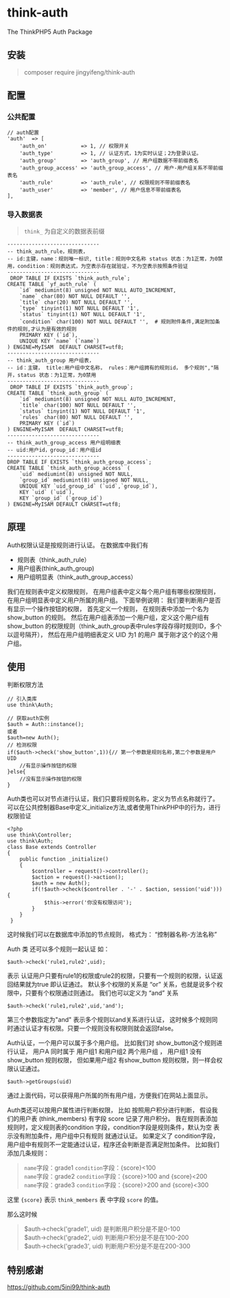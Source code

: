 # think-auth
The ThinkPHP5 Auth Package
## 安装
> composer require jingyifeng/think-auth

## 配置
### 公共配置
```
// auth配置
'auth'  => [
    'auth_on'           => 1, // 权限开关
    'auth_type'         => 1, // 认证方式，1为实时认证；2为登录认证。
    'auth_group'        => 'auth_group', // 用户组数据不带前缀表名
    'auth_group_access' => 'auth_group_access', // 用户-用户组关系不带前缀表名
    'auth_rule'         => 'auth_rule', // 权限规则不带前缀表名
    'auth_user'         => 'member', // 用户信息不带前缀表名
],
```

### 导入数据表
> `think_` 为自定义的数据表前缀

```
------------------------------
-- think_auth_rule，规则表，
-- id:主键，name：规则唯一标识, title：规则中文名称 status 状态：为1正常，为0禁用，condition：规则表达式，为空表示存在就验证，不为空表示按照条件验证
------------------------------
 DROP TABLE IF EXISTS `think_auth_rule`;
CREATE TABLE `yf_auth_rule` (
    `id` mediumint(8) unsigned NOT NULL AUTO_INCREMENT,
    `name` char(80) NOT NULL DEFAULT '',
    `title` char(20) NOT NULL DEFAULT '',
    `type` tinyint(1) NOT NULL DEFAULT '1',
    `status` tinyint(1) NOT NULL DEFAULT '1',
    `condition` char(100) NOT NULL DEFAULT '',  # 规则附件条件,满足附加条件的规则,才认为是有效的规则
    PRIMARY KEY (`id`),
    UNIQUE KEY `name` (`name`)
) ENGINE=MyISAM  DEFAULT CHARSET=utf8;
------------------------------
-- think_auth_group 用户组表， 
-- id：主键， title:用户组中文名称， rules：用户组拥有的规则id， 多个规则","隔开，status 状态：为1正常，为0禁用
------------------------------
 DROP TABLE IF EXISTS `think_auth_group`;
CREATE TABLE `think_auth_group` ( 
    `id` mediumint(8) unsigned NOT NULL AUTO_INCREMENT, 
    `title` char(100) NOT NULL DEFAULT '', 
    `status` tinyint(1) NOT NULL DEFAULT '1', 
    `rules` char(80) NOT NULL DEFAULT '', 
    PRIMARY KEY (`id`)
) ENGINE=MyISAM  DEFAULT CHARSET=utf8;
------------------------------
-- think_auth_group_access 用户组明细表
-- uid:用户id，group_id：用户组id
------------------------------
DROP TABLE IF EXISTS `think_auth_group_access`;
CREATE TABLE `think_auth_group_access` (  
    `uid` mediumint(8) unsigned NOT NULL,  
    `group_id` mediumint(8) unsigned NOT NULL, 
    UNIQUE KEY `uid_group_id` (`uid`,`group_id`),  
    KEY `uid` (`uid`), 
    KEY `group_id` (`group_id`)
) ENGINE=MyISAM DEFAULT CHARSET=utf8;
```

## 原理
Auth权限认证是按规则进行认证。
在数据库中我们有 
- 规则表（think_auth_rule） 
- 用户组表(think_auth_group) 
- 用户组明显表（think_auth_group_access）

我们在规则表中定义权限规则， 在用户组表中定义每个用户组有哪些权限规则，在用户组明显表中定义用户所属的用户组。 
下面举例说明：
我们要判断用户是否有显示一个操作按钮的权限， 首先定义一个规则， 在规则表中添加一个名为 show_button 的规则。 然后在用户组表添加一个用户组，定义这个用户组有show_button 的权限规则（think_auth_group表中rules字段存得时规则ID，多个以逗号隔开）， 然后在用户组明细表定义 UID 为1 的用户 属于刚才这个的这个用户组。 
## 使用
判断权限方法
```
// 引入类库
use think\Auth;

// 获取auth实例
$auth = Auth::instance();
或者
$auth=new Auth();
// 检测权限
if($auth->check('show_button',1)){// 第一个参数是规则名称,第二个参数是用户UID
	//有显示操作按钮的权限
}else{
	//没有显示操作按钮的权限
}
```
Auth类也可以对节点进行认证，我们只要将规则名称，定义为节点名称就行了。 
可以在公共控制器Base中定义_initialize方法,或者使用ThinkPHP中的行为，进行权限验证
```
<?php
use think\Controller;
use think\Auth;
class Base extends Controller
{
    public function _initialize()
	{
		$controller = request()->controller();
		$action = request()->action();
		$auth = new Auth();
		if(!$auth->check($controller . '-' . $action, session('uid'))){
			$this->error('你没有权限访问');
		}
    }
 }
```
这时候我们可以在数据库中添加的节点规则， 格式为： “控制器名称-方法名称”

Auth 类 还可以多个规则一起认证 如： 
```
$auth->check('rule1,rule2',uid); 
```
表示 认证用户只要有rule1的权限或rule2的权限，只要有一个规则的权限，认证返回结果就为true 即认证通过。 默认多个权限的关系是 “or” 关系，也就是说多个权限中，只要有个权限通过则通过。 我们也可以定义为 “and” 关系
```
$auth->check('rule1,rule2',uid,'and'); 
```
第三个参数指定为"and" 表示多个规则以and关系进行认证， 这时候多个规则同时通过认证才有权限。只要一个规则没有权限则就会返回false。

Auth认证，一个用户可以属于多个用户组。 比如我们对 show_button这个规则进行认证， 用户A 同时属于 用户组1 和用户组2 两个用户组 ， 用户组1 没有show_button 规则权限， 但如果用户组2 有show_button 规则权限，则一样会权限认证通过。 
```
$auth->getGroups(uid)
```
通过上面代码，可以获得用户所属的所有用户组，方便我们在网站上面显示。

Auth类还可以按用户属性进行判断权限， 比如
按照用户积分进行判断， 假设我们的用户表 (think_members) 有字段 score 记录了用户积分。 
我在规则表添加规则时，定义规则表的condition 字段，condition字段是规则条件，默认为空 表示没有附加条件，用户组中只有规则 就通过认证。
如果定义了 condition字段，用户组中有规则不一定能通过认证，程序还会判断是否满足附加条件。
比如我们添加几条规则： 

> `name`字段：grade1 `condition`字段：{score}<100 <br/>
> `name`字段：grade2 `condition`字段：{score}>100 and {score}<200<br/>
> `name`字段：grade3 `condition`字段：{score}>200 and {score}<300

这里 `{score}` 表示 `think_members` 表 中字段 `score` 的值。 

那么这时候 

> $auth->check('grade1', uid) 是判断用户积分是不是0-100<br/>
> $auth->check('grade2', uid) 判断用户积分是不是在100-200<br/>
> $auth->check('grade3', uid) 判断用户积分是不是在200-300

## 特别感谢
https://github.com/5ini99/think-auth
